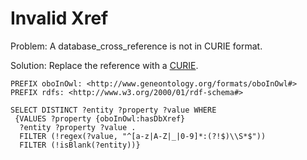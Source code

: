 # Invalid Xref

Problem: A database_cross_reference is not in CURIE format.

Solution: Replace the reference with a [CURIE](https://www.w3.org/TR/2010/NOTE-curie-20101216/).

```sparql
PREFIX oboInOwl: <http://www.geneontology.org/formats/oboInOwl#>
PREFIX rdfs: <http://www.w3.org/2000/01/rdf-schema#>

SELECT DISTINCT ?entity ?property ?value WHERE
 {VALUES ?property {oboInOwl:hasDbXref}
  ?entity ?property ?value .
  FILTER (!regex(?value, "^[a-z|A-Z|_|0-9]*:(?!$)\\S*$"))
  FILTER (!isBlank(?entity))}
```
